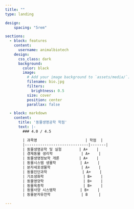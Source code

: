 ```yaml
---
title: ""
type: landing

design:
    spacing: "5rem"

sections:
  - block: features
    content:
      username: animalbiotech
    design:
      css_class: dark
      background: 
        color: black
        image:
          # Add your image background to `assets/media/`.
          filename: bio.jpg
          filters:
            brightness: 0.5
          size: cover
          position: center
          parallax: false

  - block: markdown
    content:
      title: '동물생명공학 학점'
      text: |-
        ### 4.0 / 4.5

        | 과목명                      | 학점  |
        |-----------------------------|-------|
        | 동물생명공학 및 실험        | A+    |
        | 경제동물 생리학             | A+    |
        | 동물생명정보학 개론         | A+    |
        | 동물시스템 생물학           | A+    |
        | 분자세포생물학              | A+    |
        | 동물진단과학                | A+    |
        | 기초생화학                  | B+    |
        | 동물영양학                  | B+    |
        | 동물육종학                  | B+    |
        | 동물사양 시스템학           | B+    |
        | 동물분자유전학              | B     |

---
```


